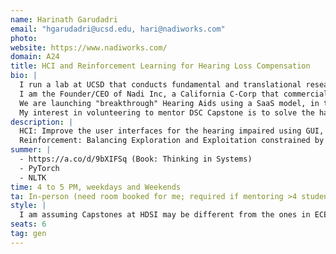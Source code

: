```yaml
---
name: Harinath Garudadri
email: "hgarudadri@ucsd.edu, hari@nadiworks.com"
photo:
website: https://www.nadiworks.com/
domain: A24
title: HCI and Reinforcement Learning for Hearing Loss Compensation
bio: |
  I run a lab at UCSD that conducts fundamental and translational research at the intersection of Technology, Healthcare, and Education -- THELab.  
  I am the Founder/CEO of Nadi Inc, a California C-Corp that commercializes translational research in academia.  
  We are launching "breakthrough" Hearing Aids using a SaaS model, in time for the 2025 Holiday season.  
  My interest in volunteering to mentor DSC Capstone is to solve the hard problems in the area of Hearing Aids, and restore the function of our ability to communicate in a natural language.
description: |
  HCI: Improve the user interfaces for the hearing impaired using GUI, Voice User Interfaces, and Gesture-based Interfaces.  
  Reinforcement: Balancing Exploration and Exploitation constrained by available (but growing) feedback data from users.
summer: |
  - https://a.co/d/9bXIFSq (Book: Thinking in Systems)  
  - PyTorch  
  - NLTK
time: 4 to 5 PM, weekdays and Weekends
ta: In-person (need room booked for me; required if mentoring >4 students in-person)
style: |
  I am assuming Capstones at HDSI may be different from the ones in ECE. I will have weekly presentations by a selected student and will count to grading.
seats: 6
tag: gen
---
```

